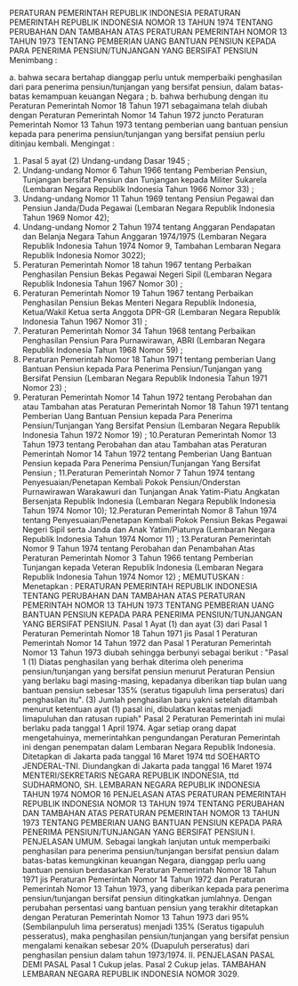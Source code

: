  PERATURAN PEMERINTAH REPUBLIK INDONESIA PERATURAN PEMERINTAH REPUBLIK INDONESIA NOMOR 13 TAHUN 1974 TENTANG PERUBAHAN DAN TAMBAHAN ATAS PERATURAN PEMERINTAH NOMOR 13 TAHUN 1973 TENTANG PEMBERIAN UANG BANTUAN PENSIUN KEPADA PARA PENERIMA PENSIUN/TUNJANGAN YANG BERSIFAT PENSIUN
Menimbang :

a. bahwa secara bertahap dianggap perlu untuk memperbaiki penghasilan dari para penerima pensiun/tunjangan yang bersifat pensiun, dalam batas-batas kemampuan keuangan Negara ;
b. bahwa berhubung dengan itu Peraturan Pemerintah Nomor 18 Tahun 1971 sebagaimana telah diubah dengan Peraturan Pemerintah Nomor 14 Tahun 1972 juncto Peraturan Pemerintah Nomor 13 Tahun 1973 tentang pemberian uang bantuan pensiun kepada para penerima pensiun/tunjangan yang bersifat pensiun perlu ditinjau kembali.
Mengingat :

1. Pasal 5 ayat (2) Undang-undang Dasar 1945 ;
2. Undang-undang Nomor 6 Tahun 1966 tentang Pemberian Pensiun, Tunjangan bersifat Pensiun dan Tunjangan kepada Militer Sukarela (Lembaran Negara Republik Indonesia Tahun 1966 Nomor 33) ;
3. Undang-undang Nomor 11 Tahun 1969 tentang Pensiun Pegawai dan Pensiun Janda/Duda Pegawai (Lembaran Negara Republik Indonesia Tahun 1969 Nomor 42);
4. Undang-undang Nomor 2 Tahun 1974 tentang Anggaran Pendapatan dan Belanja Negara Tahun Anggaran 1974/1975 (Lembaran Negara Republik Indonesia Tahun 1974 Nomor 9, Tambahan Lembaran Negara Republik Indonesia Nomor 3022);
5. Peraturan Pemerintah Nomor 18 tahun 1967 tentang Perbaikan Penghasilan Pensiun Bekas Pegawai Negeri Sipil (Lembaran Negara Republik Indonesia Tahun 1967 Nomor 30) ;
6. Peraturan Pemerintah Nomor 19 Tahun 1967 tentang Perbaikan Penghasilan Pensiun Bekas Menteri Negara Republik Indonesia, Ketua/Wakil Ketua serta Anggota DPR-GR (Lembaran Negara Republik Indonesia Tahun 1967 Nomor 31) ;
7. Peraturan Pemerintah Nomor 34 Tahun 1968 tentang Perbaikan Penghasilan Pensiun Para Purnawirawan, ABRI (Lembaran Negara Republik Indonesia Tahun 1968 Nomor 59) ;
8. Peraturan Pemerintah Nomor 18 Tahun 1971 tentang pemberian Uang Bantuan Pensiun kepada Para Penerima Pensiun/Tunjangan yang Bersifat Pensiun (Lembaran Negara Republik Indonesia Tahun 1971 Nomor 23) ;
9. Peraturan Pemerintah Nomor 14 Tahun 1972 tentang Perobahan dan atau Tambahan atas Peraturan Pemerintah Nomor 18 Tahun 1971 tentang Pemberian Uang Bantuan Pensiun kepada Para Penerima Pensiun/Tunjangan Yang Bersifat Pensiun (Lembaran Negara Republik Indonesia Tahun 1972 Nomor 19) ;
10.Peraturan Pemerintah Nomor 13 Tahun 1973 tentang Perobahan dan atau Tambahan atas Peraturan Pemerintah Nomor 14 Tahun 1972 tentang Pemberian Uang Bantuan Pensiun kepada Para Penerima Pensiun/Tunjangan Yang Bersifat Pensiun ;
11.Peraturan Pemerintah Nomor 7 Tahun 1974 tentang Penyesuaian/Penetapan Kembali Pokok Pensiun/Onderstan Purnawirawan Warakawuri dan Tunjangan Anak Yatim-Piatu Angkatan Bersenjata Republik Indonesia (Lembaran Negara Republik Indonesia Tahun 1974 Nomor 10);
12.Peraturan Pemerintah Nomor 8 Tahun 1974 tentang Penyesuaian/Penetapan Kembali Pokok Pensiun Bekas Pegawai Negeri Sipil serta Janda dan Anak Yatim/Piatunya (Lembaran Negara Republik Indonesia Tahun 1974 Nomor 11) ;
13.Peraturan Pemerintah Nomor 9 Tahun 1974 tentang Perobahan dan Penambahan Atas Peraturan Pemerintah Nomor 3 Tahun 1966 tentang Pemberian Tunjangan kepada Veteran Republik Indonesia (Lembaran Negara Republik Indonesia Tahun 1974 Nomor 12) ;
MEMUTUSKAN :
 Menetapkan : PERATURAN PEMERINTAH REPUBLIK INDONESIA TENTANG PERUBAHAN DAN TAMBAHAN ATAS PERATURAN PEMERINTAH NOMOR 13 TAHUN 1973 TENTANG PEMBERIAN UANG BANTUAN PENSIUN KEPADA PARA PENERIMA PENSIUN/TUNJANGAN YANG BERSIFAT PENSIUN.
Pasal 1
Ayat (1) dan ayat (3) dari Pasal 1 Peraturan Pemerintah Nomor 18 Tahun 1971 jis Pasal 1 Peraturan Pemerintah Nomor 14 Tahun 1972 dan Pasal 1 Peraturan Pemerintah Nomor 13 Tahun 1973 diubah sehingga berbunyi sebagai berikut : "Pasal 1 (1) Diatas penghasilan yang berhak diterima oleh penerima pensiun/tunjangan yang bersifat pensiun menurut Peraturan Pensiun yang berlaku bagi masing-masing, kepadanya diberikan tiap bulan uang bantuan pensiun sebesar 135% (seratus tigapuluh lima perseratus) dari penghasilan itu".
(3) Jumlah penghasilan baru yakni setelah ditambah menurut ketentuan ayat (1) pasal ini, dibulatkan keatas menjadi limapuluhan dan ratusan rupiah"
Pasal 2
Peraturan Pemerintah ini mulai berlaku pada tanggal 1 April 1974. Agar setiap orang dapat mengetahuinya, memerintahkan pengundangan Peraturan Pemerintah ini dengan penempatan dalam Lembaran Negara Republik Indonesia. Ditetapkan di Jakarta pada tanggal 16 Maret 1974 ttd SOEHARTO JENDERAL-TNI. Diundangkan di Jakarta pada tanggal 16 Maret 1974 MENTERI/SEKRETARIS NEGARA REPUBLIK INDONESIA, ttd SUDHARMONO, SH. LEMBARAN NEGARA REPUBLIK INDONESIA TAHUN 1974 NOMOR 16 PENJELASAN ATAS PERATURAN PEMERINTAH REPUBLIK INDONESIA NOMOR 13 TAHUN 1974 TENTANG PERUBAHAN DAN TAMBAHAN ATAS PERATURAN PEMERINTAH NOMOR 13 TAHUN 1973 TENTANG PEMBERIAN UANG BANTUAN PENSIUN KEPADA PARA PENERIMA PENSIUN/TUNJANGAN YANG BERSIFAT PENSIUN I. PENJELASAN UMUM. Sebagai langkah lanjutan untuk memperbaiki penghasilan para penerima pensiun/tunjangan bersifat pensiun dalam batas-batas kemungkinan keuangan Negara, dianggap perlu uang bantuan pensiun berdasarkan Peraturan Pemerintah Nomor 18 Tahun 1971 jis Peraturan Pemerintah Nomor 14 Tahun 1972 dan Peraturan Pemerintah Nomor 13 Tahun 1973, yang diberikan kepada para penerima pensiun/tunjangan bersifat pensiun ditingkatkan jumlahnya. Dengan perubahan persentasi uang bantuan pensiun yang terakhir ditetapkan dengan Peraturan Pemerintah Nomor 13 Tahun 1973 dari 95% (Sembilanpuluh lima perseratus) menjadi 135% (Seratus tigapuluh pesseratus), maka penghasilan pensiun/tunjangan yang bersifat pensiun mengalami kenaikan sebesar 20% (Duapuluh perseratus) dari penghasilan pensiun dalam tahun 1973/1974. II. PENJELASAN PASAL DEMI PASAL
Pasal 1
Cukup jelas.
Pasal 2
Cukup jelas. TAMBAHAN LEMBARAN NEGARA REPUBLIK INDONESIA NOMOR 3029.